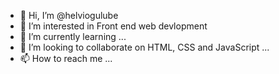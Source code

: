 - 👋 Hi, I’m @helviogulube
- 👀 I’m interested in Front end web devlopment
- 🌱 I’m currently learning ...
- 💞️ I’m looking to collaborate on HTML, CSS and JavaScript ...
- 📫 How to reach me ...

<!---
helviogulube/helviogulube is a ✨ special ✨ repository because its `README.md` (this file) appears on your GitHub profile.
You can click the Preview link to take a look at your changes.
--->
